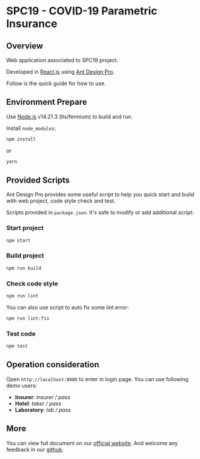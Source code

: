 # SPC19 - COVID-19 Parametric Insurance

## Overview

Web application associated to SPC19 project. 

Developed in [React.js](https://react.dev/) using [Ant Design Pro](https://pro.ant.design).

Follow is the quick guide for how to use.

## Environment Prepare

Use [Node.js](https://nodejs.org/es) v14.21.3 (lts/fermium) to build and run.

Install `node_modules`:

```bash
npm install
```

or

```bash
yarn
```

## Provided Scripts

Ant Design Pro provides some useful script to help you quick start and build with web project, code style check and test.

Scripts provided in `package.json`. It's safe to modify or add additional script:

### Start project

```bash
npm start
```

### Build project

```bash
npm run build
```

### Check code style

```bash
npm run lint
```

You can also use script to auto fix some lint error:

```bash
npm run lint:fix
```

### Test code

```bash
npm test
```

## Operation consideration

Open `http://localhost:8000` to enter in login page. You can use following demo users:

   - **Insurer**: *insurer / pass*
   - **Hotel**: *taker / pass*
   - **Laboratory**: *lab / pass*

## More

You can view full document on our [official website](https://pro.ant.design). And welcome any feedback in our [github](https://github.com/ant-design/ant-design-pro).
